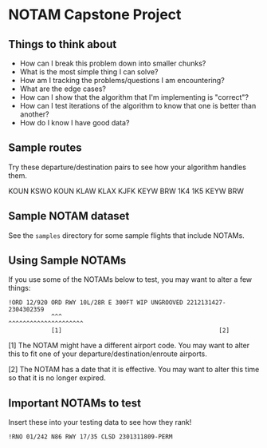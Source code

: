 # NOTAM Capstone Project

## Things to think about

* How can I break this problem down into smaller chunks?
* What is the most simple thing I can solve?
* How am I tracking the problems/questions I am encountering?
* What are the edge cases?
* How can I show that the algorithm that I'm implementing is "correct"?
* How can I test iterations of the algorithm to know that one is better than another?
* How do I know I have good data?

## Sample routes

Try these departure/destination pairs to see how your algorithm handles them.

KOUN KSWO
KOUN KLAW
KLAX KJFK
KEYW BRW
1K4 1K5
KEYW BRW

## Sample NOTAM dataset

See the `samples` directory for some sample flights that include NOTAMs.

## Using Sample NOTAMs

If you use some of the NOTAMs below to test, you may want to alter a few things:

```
!ORD 12/920 ORD RWY 10L/28R E 300FT WIP UNGROOVED 2212131427-2304302359
            ^^^                                   ^^^^^^^^^^^^^^^^^^^^^
            [1]                                            [2]
```
[1] The NOTAM might have a different airport code. You may want to alter this
to fit one of your departure/destination/enroute airports.

[2] The NOTAM has a date that it is effective. You may want to alter this time
so that it is no longer expired.

## Important NOTAMs to test

Insert these into your testing data to see how they rank!

```
!RNO 01/242 N86 RWY 17/35 CLSD 2301311809-PERM
```
